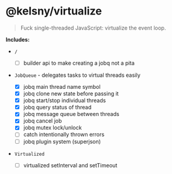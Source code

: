 # @kelsny/virtualize

> Fuck single-threaded JavaScript: virtualize the event loop.

**Includes:**

-   `/`

    -   [ ] builder api to make creating a jobq not a pita

-   `JobQueue` - delegates tasks to virtual threads easily

    -   [x] jobq main thread name symbol
    -   [x] jobq clone new state before passing it
    -   [x] jobq start/stop individual threads
    -   [x] jobq query status of thread
    -   [x] jobq message queue between threads
    -   [x] jobq cancel job
    -   [x] jobq mutex lock/unlock
    -   [ ] catch intentionally thrown errors
    -   [ ] jobq plugin system (superjson)

-   `Virtualized`

    -   [ ] virtualized setInterval and setTimeout
